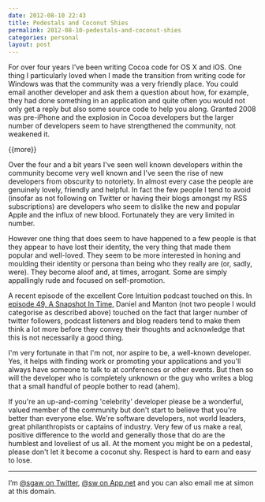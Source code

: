 ```yaml
---
date: 2012-08-10 22:43
title: Pedestals and Coconut Shies
permalink: 2012-08-10-pedestals-and-coconut-shies
categories: personal
layout: post
---
```


For over four years I've been writing Cocoa code for OS X and iOS. One thing I particularly loved when I made the transition from writing code for Windows was that the community was a very friendly place. You could email another developer and ask them a question about how, for example, they had done something in an application and quite often you would not only get a reply but also some source code to help you along. Granted 2008 was pre-iPhone and the explosion in Cocoa developers but the larger number of developers seem to have strengthened the community, not weakened it.

{{more}}

Over the four and a bit years I've seen well known developers within the community become very well known and I've seen the rise of new developers from obscurity to notoriety. In almost every case the people are genuinely lovely, friendly and helpful. In fact the few people I tend to avoid (insofar as not following on Twitter or having their blogs amongst my RSS subscriptions) are developers who seem to dislike the new and popular Apple and the influx of new blood. Fortunately they are very limited in number.

However one thing that does seem to have happened to a few people is that they appear to have lost their identity, the very thing that made them popular and well-loved. They seem to be more interested in honing and moulding their identity or persona than being who they really are (or, sadly, were). They become aloof and, at times, arrogant. Some are simply appallingly rude and focused on self-promotion.

A recent episode of the excellent Core Intuition podcast touched on this. In [episode 49, A Snapshot In Time,](http://www.coreint.org/2012/07/episode-49-a-snapshot-in-time/) Daniel and Manton (not two people I would categorise as described above) touched on the fact that larger number of twitter followers, podcast listeners and blog readers tend to make them think a lot more before they convey their thoughts and acknowledge that this is not necessarily a good thing.

I'm very fortunate in that I'm not, nor aspire to be, a well-known developer. Yes, it helps with finding work or promoting your applications and you'll always have someone to talk to at conferences or other events. But then so will the developer who is completely unknown or the guy who writes a blog that a small handful of people bother to read (ahem).

If you're an up-and-coming 'celebrity' developer please be a wonderful, valued member of the community but don't start to believe that you're better than everyone else. We're software developers, not world leaders, great philanthropists or captains of industry. Very few of us make a real, positive difference to the world and generally those that do are the humblest and loveliest of us all. At the moment you might be on a pedestal, please don't let it become a coconut shy. Respect is hard to earn and easy to lose.

---

I’m [@sgaw on Twitter](http://twitter.com/sgaw), [@sw on App.net](https://alpha.app.net/sw) and you can also email me at simon at this domain.